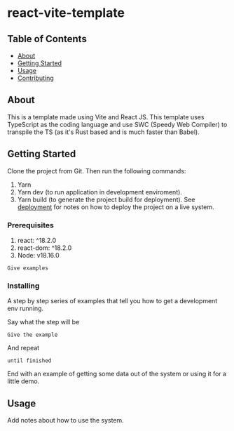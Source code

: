 # react-vite-template

## Table of Contents

- [About](#about)
- [Getting Started](#getting_started)
- [Usage](#usage)
- [Contributing](../CONTRIBUTING.md)

## About <a name = "about"></a>

This is a template made using Vite and React JS. This template uses TypeScript as the coding language and use SWC (Speedy Web Compiler) to transpile the TS (as it's Rust based and is much faster than Babel).

## Getting Started <a name = "getting_started"></a>

Clone the project from Git. Then run the following commands:
1) Yarn
2) Yarn dev (to run application in development enviroment).
3) Yarn build (to generate the project build for deployment).
See [deployment](#deployment) for notes on how to deploy the project on a live system.

### Prerequisites

1) react: ^18.2.0
2) react-dom: ^18.2.0
3) Node: v18.16.0

```
Give examples
```

### Installing

A step by step series of examples that tell you how to get a development env running.

Say what the step will be

```
Give the example
```

And repeat

```
until finished
```

End with an example of getting some data out of the system or using it for a little demo.

## Usage <a name = "usage"></a>

Add notes about how to use the system.
